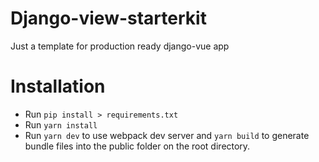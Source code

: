 # Django-view-starterkit
Just a template for production ready django-vue app

# Installation
- Run `pip install > requirements.txt`
- Run `yarn install`
- Run `yarn dev` to use webpack dev server and `yarn build` to generate bundle files into the public folder on the root directory.

